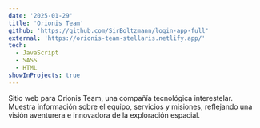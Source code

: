 ```yaml
---
date: '2025-01-29'
title: 'Orionis Team'
github: 'https://github.com/SirBoltzmann/login-app-full'
external: 'https://orionis-team-stellaris.netlify.app/'
tech:
  - JavaScript
  - SASS
  - HTML
showInProjects: true
---
```


Sitio web para Orionis Team, una compañía tecnológica interestelar.  
Muestra información sobre el equipo, servicios y misiones, reflejando una visión aventurera e innovadora de la exploración espacial.
